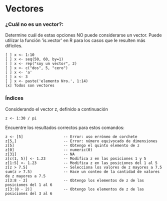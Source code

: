 
Vectores
=========

### ¿Cuál no es un vector?:

Determine cuál de estas opciones NO puede considerarse un vector. Puede utilizar la función 'is.vector' en R para los casos que le resulten más difíciles.

    [ ] x <- 1:10
    [ ] x <- seq(50, 60, by=1)
    [ ] x <- rep("soy un vector", 2)
    [ ] x <- c("dos", 5, "cero")
    [ ] x <- 'a'
    [ ] x <- 3
    [ ] x <- paste('elemento Nro.', 1:14)
    [x] Todos son vectores


### Índices

Considerando el vector z, definido a continuación

    z <- 1:30 / pi

Encuentre los resultados correctos para estos comandos:

    z <- [5]                  -- Error: uso erróneo de corchete
    z[5,]                     -- Error: número equivocado de dimensiones
    z[5]                      -- Obtengo el quinto elemento de z
    z[0]                      -- numeric(0)
    z[31]                     -- NA
    z[c(1, 5)] <- 1.23        -- Modifica z en las posiciones 1 y 5
    z[1:5] <- 1.23            -- Modifica z en las posiciones del 1 al 5
    z[z > 7.5]                -- Selecciona los valores de z mayores a 7.5
    sum(z > 7.5)              -- Hace un conteo de la cantidad de valores de z mayores a 7.5
    z[3:8 - 2]                -- Obtengo los elementos de z de las posiciones del 1 al 6
    z[3:(8 - 2)]              -- Obtengo los elementos de z de las posiciones del 3 al 6
    


